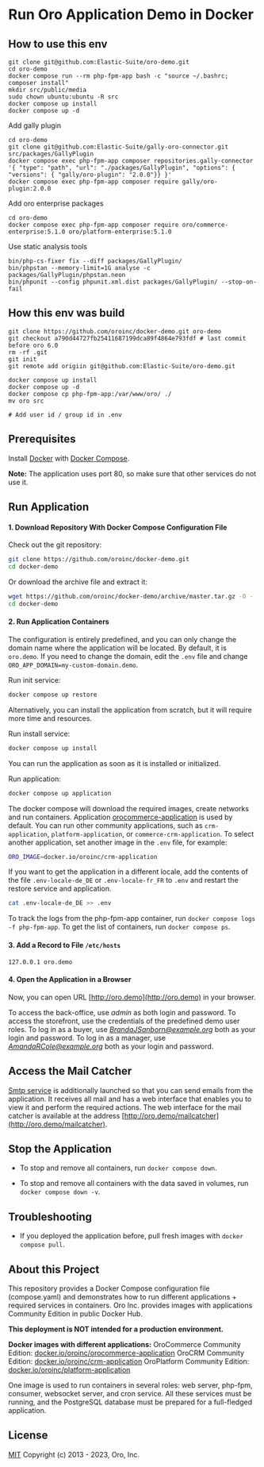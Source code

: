 # Run Oro Application Demo in Docker

## How to use this env

```shell
git clone git@github.com:Elastic-Suite/oro-demo.git
cd oro-demo
docker compose run --rm php-fpm-app bash -c "source ~/.bashrc; composer install"
mkdir src/public/media
sudo chown ubuntu:ubuntu -R src
docker compose up install
docker compose up -d
```

Add gally plugin
```shell
cd oro-demo
git clone git@github.com:Elastic-Suite/gally-oro-connector.git src/packages/GallyPlugin
docker compose exec php-fpm-app composer repositories.gally-connector '{ "type": "path", "url": "./packages/GallyPlugin", "options": { "versions": { "gally/oro-plugin": "2.0.0"}} }'
docker compose exec php-fpm-app composer require gally/oro-plugin:2.0.0
```

Add oro enterprise packages
```shell
cd oro-demo
docker compose exec php-fpm-app composer require oro/commerce-enterprise:5.1.0 oro/platform-enterprise:5.1.0
```

Use static analysis tools
```shell
bin/php-cs-fixer fix --diff packages/GallyPlugin/
bin/phpstan --memory-limit=1G analyse -c packages/GallyPlugin/phpstan.neon
bin/phpunit --config phpunit.xml.dist packages/GallyPlugin/ --stop-on-fail
```

## How this env was build

```shell
git clone https://github.com/oroinc/docker-demo.git oro-demo
git checkout a790d44727fb25411687199dca89f4864e793fdf # last commit before oro 6.0
rm -rf .git
git init
git remote add origiin git@github.com:Elastic-Suite/oro-demo.git

docker compose up install
docker compose up -d
docker compose cp php-fpm-app:/var/www/oro/ ./
mv oro src

# Add user id / group id in .env
```

## Prerequisites

Install [Docker](https://docs.docker.com/engine/install/) with [Docker Compose](https://docs.docker.com/compose/install/).

**Note:** The application uses port 80, so make sure that other services do not use it.

## Run Application

#### 1. Download Repository With Docker Compose Configuration File

Check out the git repository:
```bash
git clone https://github.com/oroinc/docker-demo.git
cd docker-demo
```
Or download the archive file and extract it:
```bash
wget https://github.com/oroinc/docker-demo/archive/master.tar.gz -O - | tar -xzf -
cd docker-demo
```

#### 2. Run Application Containers

The configuration is entirely predefined, and you can only change the domain name where the application will be located. By default, it is `oro.demo`. If you need to change the domain, edit the `.env` file and change `ORO_APP_DOMAIN=my-custom-domain.demo`.

Run init service:
```bash
docker compose up restore
```

Alternatively, you can install the application from scratch, but it will require more time and resources.

Run install service:
```bash
docker compose up install
```

You can run the application as soon as it is installed or initialized.

Run application:
```bash
docker compose up application
```

The docker compose will download the required images, create networks and run containers.
Application [orocommerce-application](https://github.com/oroinc/orocommerce-application) is used by default.
You can run other community applications, such as `crm-application`, `platform-application`, or `commerce-crm-application`.
To select another application, set another image in the `.env` file, for example:
```bash
ORO_IMAGE=docker.io/oroinc/crm-application
```
If you want to get the application in a different locale, add the contents of the file `.env-locale-de_DE` or `.env-locale-fr_FR` to `.env` and restart the restore service and application.
```bash
cat .env-locale-de_DE >> .env
```

To track the logs from the php-fpm-app container, run `docker compose logs -f php-fpm-app`. To get the list of containers, run `docker compose ps`.

#### 3. Add a Record to File `/etc/hosts`

```
127.0.0.1 oro.demo
```

#### 4. Open the Application in a Browser

Now, you can open URL [http://oro.demo](http://oro.demo) in your browser.

To access the back-office, use *admin* as both login and password.
To access the storefront, use the credentials of the predefined demo user roles. To log in as a buyer, use *BrandaJSanborn@example.org* both as your login and password. To log in as a manager, use *AmandaRCole@example.org* both as your login and password.

## Access the Mail Catcher

[Smtp service](https://github.com/mailhog/MailHog) is additionally launched so that you can send emails from the application. It receives all mail and has a web interface that enables you to view it and perform the required actions. The web interface for the mail catcher is available at the address [http://oro.demo/mailcatcher](http://oro.demo/mailcatcher).

## Stop the Application

- To stop and remove all containers, run `docker compose down`.

- To stop and remove all containers with the data saved in volumes, run `docker compose down -v`.

## Troubleshooting

- If you deployed the application before, pull fresh images with `docker compose pull`.

## About this Project

This repository provides a Docker Compose configuration file (compose.yaml) and demonstrates how to run different applications + required services in containers. Oro Inc. provides images with applications Community Edition in public Docker Hub.

**This deployment is NOT intended for a production environment.**

**Docker images with different applications:**
OroCommerce Community Edition: [docker.io/oroinc/orocommerce-application](https://hub.docker.com/r/oroinc/orocommerce-application)
OroCRM Community Edition: [docker.io/oroinc/crm-application](https://hub.docker.com/r/oroinc/crm-application)
OroPlatform Community Edition: [docker.io/oroinc/platform-application](https://hub.docker.com/r/oroinc/platform-application)

One image is used to run containers in several roles: web server, php-fpm, consumer, websocket server, and cron service.
All these services must be running, and the PostgreSQL database must be prepared for a full-fledged application.

License
-------

[MIT][1] Copyright (c) 2013 - 2023, Oro, Inc.

[1]:    LICENSE

